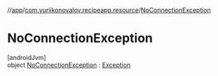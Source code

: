 //[app](../../../index.md)/[com.yuriikonovalov.recipeapp.resource](../index.md)/[NoConnectionException](index.md)

# NoConnectionException

[androidJvm]\
object [NoConnectionException](index.md) : [Exception](https://developer.android.com/reference/kotlin/java/lang/Exception.html)
